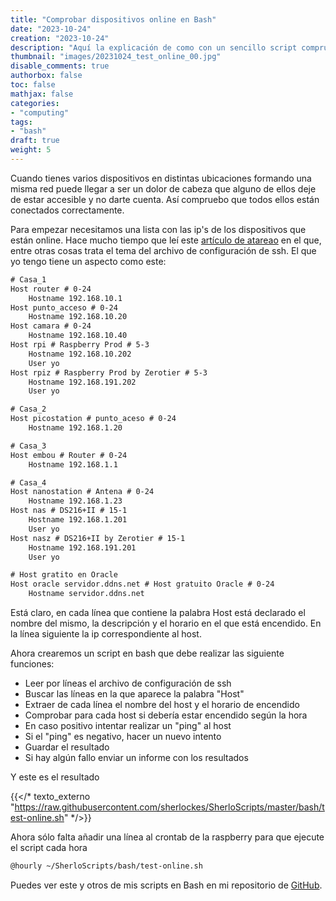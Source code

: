 ```yaml
---
title: "Comprobar dispositivos online en Bash"
date: "2023-10-24"
creation: "2023-10-24"
description: "Aquí la explicación de como con un sencillo script compruebo que todos los dispositivos conectados a mis redes entán online."
thumbnail: "images/20231024_test_online_00.jpg"
disable_comments: true
authorbox: false
toc: false
mathjax: false
categories:
- "computing"
tags:
- "bash"
draft: true
weight: 5
---
```

Cuando tienes varios dispositivos en distintas ubicaciones formando una misma red puede llegar a ser un dolor de cabeza que alguno de ellos deje de estar accesible y no darte cuenta. Así compruebo que todos ellos están conectados correctamente.
<!--more-->
Para empezar necesitamos una lista con las ip's de los dispositivos que están online. Hace mucho tiempo que leí este [artículo de atareao] en el que, entre otras cosas trata el tema del archivo de configuración de ssh. El que yo tengo tiene un aspecto como este:

``` txt
# Casa_1
Host router # 0-24
    Hostname 192.168.10.1
Host punto_acceso # 0-24
    Hostname 192.168.10.20
Host camara # 0-24
    Hostname 192.168.10.40
Host rpi # Raspberry Prod # 5-3
    Hostname 192.168.10.202
    User yo
Host rpiz # Raspberry Prod by Zerotier # 5-3
    Hostname 192.168.191.202
    User yo

# Casa_2
Host picostation # punto_aceso # 0-24
    Hostname 192.168.1.20

# Casa_3
Host embou # Router # 0-24
    Hostname 192.168.1.1

# Casa_4
Host nanostation # Antena # 0-24
    Hostname 192.168.1.23
Host nas # DS216+II # 15-1
    Hostname 192.168.1.201
    User yo
Host nasz # DS216+II by Zerotier # 15-1
    Hostname 192.168.191.201
    User yo

# Host gratito en Oracle
Host oracle servidor.ddns.net # Host gratuito Oracle # 0-24
    Hostname servidor.ddns.net
```

Está claro, en cada línea que contiene la palabra Host está declarado el nombre del mismo, la descripción y el horario en el que está encendido. En la línea siguiente la ip correspondiente al host.

Ahora crearemos un script en bash que debe realizar las siguiente funciones:
 - Leer por líneas el archivo de configuración de ssh
 - Buscar las líneas en la que aparece la palabra "Host"
 - Extraer de cada línea el nombre del host y el horario de encendido
 - Comprobar para cada host si debería estar encendido según la hora
 - En caso positivo intentar realizar un "ping" al host
 - Si el "ping" es negativo, hacer un nuevo intento
 - Guardar el resultado
 - Si hay algún fallo enviar un informe con los resultados
 
Y este es el resultado

{{</* texto_externo "https://raw.githubusercontent.com/sherlockes/SherloScripts/master/bash/test-online.sh" */>}}

Ahora sólo falta añadir una línea al crontab de la raspberry para que ejecute el script cada hora

``` bash
@hourly ~/SherloScripts/bash/test-online.sh
```

Puedes ver este y otros de mis scripts en Bash en mi repositorio de [GitHub].

[artículo de atareao]: https://atareao.es/ubuntu/configuracion-de-ssh/
[GitHub]: https://github.com/sherlockes/SherloScripts/tree/master/bash




